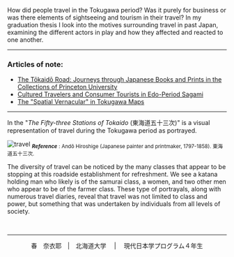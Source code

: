 How did people travel in the Tokugawa period? Was it purely for business or was there elements of sightseeing and tourism in their travel? In my graduation thesis I look into the motives surrounding travel in past Japan, examining the different actors in play and how they affected and reacted to one another. 

----

### Articles of note: 
- [The Tōkaidō Road: Journeys through Japanese Books and Prints in the Collections of Princeton University](https://www.jstor.org/stable/10.25290/prinunivlibrchro.73.1.0068)
- [Cultured Travelers and Consumer Tourists in Edo-Period Sagami](https://www.jstor.org/stable/25066305)
- [The "Spatial Vernacular" in Tokugawa Maps](https://www.jstor.org/stable/2658946)

 
-----

In the "*The Fifty-three Stations of Tokaido* (東海道五十三次)" is a visual representation of travel during the Tokugawa period as portrayed.

![travel](https://raw.githubusercontent.com/hall-naiya/hall-naiya.github.io/main/travel.jpg "travel" ) 
<sub>__*Reference*__ :
Andō Hiroshige (Japanese painter and printmaker, 1797-1858). 東海道五十三次. </sub>

 The diversity of travel can be noticed by the many classes that appear to be stopping at this roadside establishment for refreshment. We see a katana holding man who likely is of the samurai class, a women, and two other men who appear to be of the farmer class. These type of portrayals, along with numerous travel diaries, reveal that travel was not limited to class and power, but something that was undertaken by individuals from all levels of society.

&nbsp;
&nbsp;
&nbsp;

----

<div align="center"> 春　奈衣耶　|　北海道大学 　| 　現代日本学プログラム４年生 